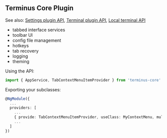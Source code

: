 Terminus Core Plugin
--------------------

See also: [Settings plugin API](./settings/), [Terminal plugin API](./terminal/), [Local terminal API](./local/)

* tabbed interface services
* toolbar UI
* config file management
* hotkeys
* tab recovery
* logging
* theming

Using the API:

```ts
import { AppService, TabContextMenuItemProvider } from 'terminus-core'
```

Exporting your subclasses:

```ts
@NgModule({
  ...
  providers: [
    ...
    { provide: TabContextMenuItemProvider, useClass: MyContextMenu, multi: true },
    ...
  ]
})
```
